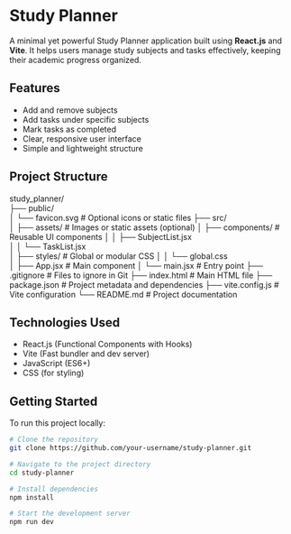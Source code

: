 # Study Planner

A minimal yet powerful Study Planner application built using **React.js** and **Vite**. It helps users manage study subjects and tasks effectively, keeping their academic progress organized.

## Features

- Add and remove subjects
- Add tasks under specific subjects
- Mark tasks as completed
- Clear, responsive user interface
- Simple and lightweight structure

## Project Structure

study_planner/                                                  
├── public/        
│   └── favicon.svg                    # Optional icons or static files
├── src/        
│   ├── assets/                        # Images or static assets (optional)
│   ├── components/                    # Reusable UI components
│   │   ├── SubjectList.jsx      
│   │   └── TaskList.jsx        
│   ├── styles/                      # Global or modular CSS
│   │   └── global.css    
│   ├── App.jsx                      # Main component
│   └── main.jsx                 # Entry point
├── .gitignore                   # Files to ignore in Git
├── index.html                   # Main HTML file
├── package.json                 # Project metadata and dependencies
├── vite.config.js               # Vite configuration
└── README.md                    # Project documentation



## Technologies Used

- React.js (Functional Components with Hooks)
- Vite (Fast bundler and dev server)
- JavaScript (ES6+)
- CSS (for styling)

## Getting Started

To run this project locally:

```bash
# Clone the repository
git clone https://github.com/your-username/study-planner.git

# Navigate to the project directory
cd study-planner

# Install dependencies
npm install

# Start the development server
npm run dev
